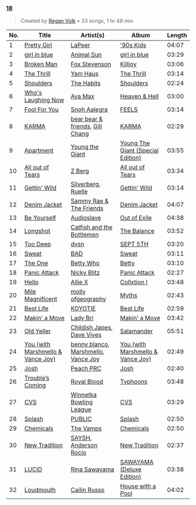 ### [18](https://open.spotify.com/playlist/7DrLIIvXwjSRTAaQjmZtDC)

> 
> Created by [Regan Volk](https://open.spotify.com/user/1260042972) • 33 songs, 1 hr 48 min

| No. | Title | Artist(s) | Album | Length |
|---|---|---|---|---|
| 1 | [Pretty Girl](https://open.spotify.com/track/6k7XKEdFxepEpxbwjeOZqI) | [LaPeer](https://open.spotify.com/artist/6rPGKWFVuwuRPPuh1QitHc) | ['90s Kids](https://open.spotify.com/album/5m0Qi0Nb6i8sQSqUu6HL69) | 04:07 |
| 2 | [girl in blue](https://open.spotify.com/track/22UYRu9luKsCbbfkqsldxO) | [Animal Sun](https://open.spotify.com/artist/0OnT3pRDWGcgcz1iYv0OnV) | [girl in blue](https://open.spotify.com/album/5qsnz7S9MunJDE5G43B4dv) | 03:29 |
| 3 | [Broken Man](https://open.spotify.com/track/23819loyFZy90ggmhIMOfu) | [Fox Stevenson](https://open.spotify.com/artist/2BQWHuvxG4kMYnfghdaCIy) | [Killjoy](https://open.spotify.com/album/3QqchF6lxDCfjLBm3zfGsE) | 03:06 |
| 4 | [The Thrill](https://open.spotify.com/track/7y04ujW6SdgOFHtHvqGkBB) | [Yam Haus](https://open.spotify.com/artist/0rSavBIQ6PthnW6brWugNL) | [The Thrill](https://open.spotify.com/album/66IGIu9qtDwY7ckoyULoG4) | 03:14 |
| 5 | [Shoulders](https://open.spotify.com/track/6hALv5Ua1RfsokGdKQr9PQ) | [The Habits](https://open.spotify.com/artist/3VOUkWhEvUnVqrfca3jlXP) | [Shoulders](https://open.spotify.com/album/1EuXVDuREzSLtiqhbJOKDe) | 02:24 |
| 6 | [Who's Laughing Now](https://open.spotify.com/track/1Pmp486RrLRkaEkE3HFHXP) | [Ava Max](https://open.spotify.com/artist/4npEfmQ6YuiwW1GpUmaq3F) | [Heaven & Hell](https://open.spotify.com/album/26c7MmQ4w8EAvVLb4jilaM) | 03:00 |
| 7 | [Fool For You](https://open.spotify.com/track/3pEGNvJWWAfDSuUrQjEpEV) | [Snoh Aalegra](https://open.spotify.com/artist/1A9o3Ljt67pFZ89YtPPL5X) | [FEELS](https://open.spotify.com/album/7CqQYYERGNSq5xSgTuALLd) | 03:14 |
| 8 | [KARMA](https://open.spotify.com/track/0Hxg817iDRgOgizgY8G0j1) | [bear bear & friends](https://open.spotify.com/artist/03LOHqNsgWbNWqz9Ant9eK), [Gill Chang](https://open.spotify.com/artist/7p24N1hqcZaGRNmaYMCTjx) | [KARMA](https://open.spotify.com/album/4Jr5o5eaXLhVSucvED6QA4) | 02:29 |
| 9 | [Apartment](https://open.spotify.com/track/165lX6DbMhTzqODVZKLmkm) | [Young the Giant](https://open.spotify.com/artist/4j56EQDQu5XnL7R3E9iFJT) | [Young The Giant (Special Edition)](https://open.spotify.com/album/2ww7MYrkExsljnKhcINDse) | 03:55 |
| 10 | [All out of Tears](https://open.spotify.com/track/3msQFdslV1vrWdUiiDoLcH) | [Z Berg](https://open.spotify.com/artist/1kqmfPNXoed2ueFvyMfNP7) | [All out of Tears](https://open.spotify.com/album/2q9CfqniY35S61ceq98CR2) | 03:34 |
| 11 | [Gettin' Wild](https://open.spotify.com/track/11QFFVcrA10sbNgrUM0UtD) | [Silverberg](https://open.spotify.com/artist/3lpVtJYZ57FvUVDzECu4UY), [Ruelle](https://open.spotify.com/artist/5tIkXJTex4JY7cv9mmgAZx) | [Gettin' Wild](https://open.spotify.com/album/0843vKONRYqtul0Ojy1W7e) | 03:14 |
| 12 | [Denim Jacket](https://open.spotify.com/track/1IDnFozF1yTHxw922yLzAz) | [Sammy Rae & The Friends](https://open.spotify.com/artist/3lFDsTyYNPQc8WzJExnQWn) | [Denim Jacket](https://open.spotify.com/album/33ufFjc6fGhA194WiQEX2b) | 04:07 |
| 13 | [Be Yourself](https://open.spotify.com/track/3zwmW1gM4E8FlHXV5nE16u) | [Audioslave](https://open.spotify.com/artist/2ziB7fzrXBoh1HUPS6sVFn) | [Out of Exile](https://open.spotify.com/album/0HQhToIjonHnJRRPN4jeJU) | 04:38 |
| 14 | [Longshot](https://open.spotify.com/track/2VcS3oKcOPkubN9LVzZ96l) | [Catfish and the Bottlemen](https://open.spotify.com/artist/2xaAOVImG2O6lURwqperlD) | [The Balance](https://open.spotify.com/album/0eELSmJrZpzOKfdO80nJ9r) | 03:52 |
| 15 | [Too Deep](https://open.spotify.com/track/3uSSjnDMmoyERaAK9KvpJR) | [dvsn](https://open.spotify.com/artist/7e1ICztHM2Sc4JNLxeMXYl) | [SEPT 5TH](https://open.spotify.com/album/0jLynoED1FbV2Ky7vU6Pjc) | 03:20 |
| 16 | [Sweat](https://open.spotify.com/track/1dwpCWFnABLFWEHkp2LiMg) | [BAD](https://open.spotify.com/artist/54pDhw9w8Dw0n0yZZlMMLC) | [Sweat](https://open.spotify.com/album/51584bZZW6bTQzDIA4oz47) | 03:11 |
| 17 | [The One](https://open.spotify.com/track/5CklWk1ey751jyu7LuxkYh) | [Betty Who](https://open.spotify.com/artist/0t3QQl52F463sxGXb1ckhB) | [Betty](https://open.spotify.com/album/78LBmUOdg2KeGk0mSQ1lTs) | 03:10 |
| 18 | [Panic Attack](https://open.spotify.com/track/3ZVHhxIDqoqj4oREwm2pqN) | [Nicky Blitz](https://open.spotify.com/artist/1auEXVjtAE1Q22jdOmeYcq) | [Panic Attack](https://open.spotify.com/album/6p2b1syag4Ox81UqFNlxZC) | 02:27 |
| 19 | [Hello](https://open.spotify.com/track/5s1VKglR9uPZL6H3VVNK9P) | [Allie X](https://open.spotify.com/artist/0wnYgCeP013HkKoOyC5V32) | [Collxtion I](https://open.spotify.com/album/2vRvnMqmqw8DUpUEVEynXt) | 03:48 |
| 20 | [Mile Magnificent](https://open.spotify.com/track/0dC398mtRHnfNavtQIExLe) | [molly ofgeography](https://open.spotify.com/artist/0mC8ifdqPQYdUODibnvySl) | [Myths](https://open.spotify.com/album/6mgmlFzvN6NdRIbIK5rLjo) | 02:43 |
| 21 | [Best Life](https://open.spotify.com/track/5QmqY6O1n94t9J2hGf0OoW) | [KOYOTIE](https://open.spotify.com/artist/1MBXMFPj3IwgmUkHJATWm8) | [Best Life](https://open.spotify.com/album/5kbkxCsprjXjxXojTlp09C) | 02:59 |
| 22 | [Makin' a Move](https://open.spotify.com/track/7i3YQlQ59DIvQqxyxVNmWN) | [Lady Bri](https://open.spotify.com/artist/1p5FodMOL5gU5E1i9enTGO) | [Makin' a Move](https://open.spotify.com/album/6nxDFkjFm4hv2xAFvNQTpX) | 03:42 |
| 23 | [Old Yeller](https://open.spotify.com/track/15grT9hTHPxf9jU9YTVEEH) | [Childish Japes](https://open.spotify.com/artist/1GvymsfDKPsnnlxjRogPXd), [Dave Vives](https://open.spotify.com/artist/3VMaouRUsjhGsTp3bdQRuU) | [Salamander](https://open.spotify.com/album/6CVYY9ptNkhPoQ62I5av9I) | 05:51 |
| 24 | [You (with Marshmello & Vance Joy)](https://open.spotify.com/track/1GkHyypTFkUf0QQKwYoXH4) | [benny blanco](https://open.spotify.com/artist/5CiGnKThu5ctn9pBxv7DGa), [Marshmello](https://open.spotify.com/artist/64KEffDW9EtZ1y2vBYgq8T), [Vance Joy](https://open.spotify.com/artist/10exVja0key0uqUkk6LJRT) | [You (with Marshmello & Vance Joy)](https://open.spotify.com/album/3U75bXq9LhqZoaGoBCXikn) | 02:49 |
| 25 | [Josh](https://open.spotify.com/track/6bVcqoYbuS9h7O5XuxAXcf) | [Peach PRC](https://open.spotify.com/artist/006j2rer9tZJCYniu7SaWS) | [Josh](https://open.spotify.com/album/5d7Heh4lhi9ka0IMeWBCTB) | 02:40 |
| 26 | [Trouble’s Coming](https://open.spotify.com/track/7LPRP2wOvP4DAMFBdf4uDZ) | [Royal Blood](https://open.spotify.com/artist/2S5hlvw4CMtMGswFtfdK15) | [Typhoons](https://open.spotify.com/album/547UjN7nCN4L5rQgolzHQn) | 03:48 |
| 27 | [CVS](https://open.spotify.com/track/3aylN3YRnzcbo7q1l1GLtB) | [Winnetka Bowling League](https://open.spotify.com/artist/4ug3P1K8BaCdJXROrqHqhu) | [CVS](https://open.spotify.com/album/6WTbymbtf6enkHCXIYk5dw) | 03:29 |
| 28 | [Splash](https://open.spotify.com/track/3ZVYZYIOVCwOnSE7WKRjXV) | [PUBLIC](https://open.spotify.com/artist/4vxaQs6vK54nK89J1VtLex) | [Splash](https://open.spotify.com/album/1AfiyFgWcXPFHRE2xmofea) | 02:50 |
| 29 | [Chemicals](https://open.spotify.com/track/7p2KOeRQWFgEj8I6kvzqEM) | [The Vamps](https://open.spotify.com/artist/7gAppWoH7pcYmphCVTXkzs) | [Chemicals](https://open.spotify.com/album/491P7tiPwn5j5r0qIoXxtO) | 02:50 |
| 30 | [New Tradition](https://open.spotify.com/track/1tHcpOPvHGoPnm1HixFZnw) | [SAYSH](https://open.spotify.com/artist/1uSrT02hobVElMQcNKCX6M), [Anderson Rocio](https://open.spotify.com/artist/7kyApKxTvtwfH2t917AD6P) | [New Tradition](https://open.spotify.com/album/3u2maiUkxA43sZbmVkHVDp) | 02:37 |
| 31 | [LUCID](https://open.spotify.com/track/7BoVAJ0HuKcBBRmUGlzX6o) | [Rina Sawayama](https://open.spotify.com/artist/2KEqzdPS7M5YwGmiuPTdr5) | [SAWAYAMA (Deluxe Edition)](https://open.spotify.com/album/0pWu9s2gPdVgqHpMR2LDEx) | 03:38 |
| 32 | [Loudmouth](https://open.spotify.com/track/6cCHKwvTMIrA0SyRjkoN6C) | [Cailin Russo](https://open.spotify.com/artist/2org0PubBAxTvjVvLo9PJ0) | [House with a Pool](https://open.spotify.com/album/3hVVFcc2eF2BTr42BiHZqr) | 04:02 |
